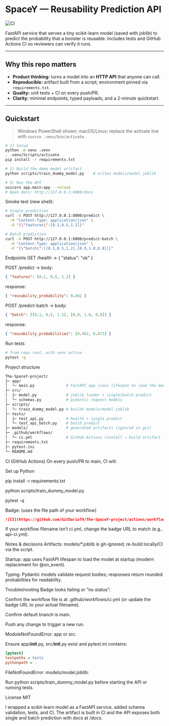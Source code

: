 # SpaceY — Reusability Prediction API

![CI](https://github.com/GitDario79/The-SpaceY-project/actions/workflows/ci.yml/badge.svg?branch=main)


FastAPI service that serves a tiny scikit-learn model (saved with joblib) to predict the probability that a booster is reusable. Includes tests and GitHub Actions CI so reviewers can verify it runs.

---

## Why this repo matters

- **Product thinking:** turns a model into an **HTTP API** that anyone can call.
- **Reproducible:** artifact built from a script; environment pinned via `requirements.txt`.
- **Quality:** unit tests + CI on every push/PR.
- **Clarity:** minimal endpoints, typed payloads, and a 2-minute quickstart.

---

## Quickstart

> Windows PowerShell shown; macOS/Linux: replace the activate line with `source .venv/bin/activate`.

```bash
# 1) Setup
python -m venv .venv
. .venv/Scripts/activate
pip install -r requirements.txt

# 2) Build the demo model artifact
python scripts/train_dummy_model.py    # writes models/model.joblib

# 3) Run the API
uvicorn app.main:app --reload
# Open docs: http://127.0.0.1:8000/docs
```

Smoke test (new shell):

```bash
# Single prediction
curl -X POST http://127.0.0.1:8000/predict \
  -H "Content-Type: application/json" \
  -d "{\"features\":[0.1,0.5,1.2]}"

# Batch prediction
curl -X POST http://127.0.0.1:8000/predict-batch \
  -H "Content-Type: application/json" \
  -d "{\"batch\":[[0.1,0.5,1.2],[0.9,1.0,0.8]]}"
```

Endpoints
GET /health → { "status": "ok" }

POST /predict → body:

```json
{ "features": [0.1, 0.5, 1.2] }
```
response:
```json
{ "reusability_probability": 0.462 }
```
POST /predict-batch → body:
```json
{ "batch": [[0.1, 0.5, 1.2], [0.9, 1.0, 0.8]] }
```
response:
```json
{ "reusability_probabilities": [0.462, 0.873] }
```

Run tests
```bash
# from repo root, with venv active
pytest -q
```
Project structure
```bash
The-SpaceY-project/
├─ app/
│  └─ main.py              # FastAPI app (uses lifespan to load the model)
├─ src/
│  ├─ model.py             # joblib loader + single/batch predict
│  └─ schemas.py           # pydantic request models
├─ scripts/
│  └─ train_dummy_model.py # builds models/model.joblib
├─ tests/
│  ├─ test_api.py          # health + single predict
│  └─ test_api_batch.py    # batch predict
├─ models/                 # generated artifacts (ignored in git)
├─ .github/workflows/
│  └─ ci.yml               # GitHub Actions (install → build artifact → tests)
├─ requirements.txt
├─ pytest.ini
└─ README.md
```
CI (GitHub Actions)
On every push/PR to main, CI will:

Set up Python

pip install -r requirements.txt

python scripts/train_dummy_model.py

pytest -q

Badge: (uses the file path of your workflow)

```markdown
![CI](https://github.com/GitDario79/The-SpaceY-project/actions/workflows/ci.yml/badge.svg)
```

If your workflow filename isn’t ci.yml, change the badge URL to match (e.g., api-ci.yml).

Notes & decisions
Artifacts: models/*.joblib is git-ignored; re-build locally/CI via the script.

Startup: app uses FastAPI lifespan to load the model at startup (modern replacement for @on_event).

Typing: Pydantic models validate request bodies; responses return rounded probabilities for readability.

Troubleshooting
Badge looks failing or “no status”:

Confirm the workflow file is at .github/workflows/ci.yml (or update the badge URL to your actual filename).

Confirm default branch is main.

Push any change to trigger a new run.

ModuleNotFoundError: app or src:

Ensure app/__init__.py, src/__init__.py exist and pytest.ini contains:

```ini
[pytest]
testpaths = tests
pythonpath = .
```
FileNotFoundError: models/model.joblib:

Run python scripts/train_dummy_model.py before starting the API or running tests.

License
MIT


I wrapped a scikit-learn model as a FastAPI service, added schema validation, tests, and CI. The artifact is built in CI and the API exposes both single and batch prediction with docs at /docs.
